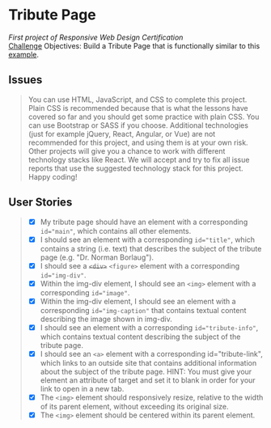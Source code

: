 # Tribute Page
_First project of Responsive Web Design Certification_\
[Challenge](https://www.freecodecamp.org/learn/responsive-web-design/responsive-web-design-projects/build-a-tribute-page)
Objectives: Build a Tribute Page that is functionally similar to this [example](https://codepen.io/freeCodeCamp/full/zNqgVx).
## Issues
>You can use HTML, JavaScript, and CSS to complete this project. Plain CSS is recommended because that is what the lessons have covered so far and you should get some practice with plain CSS. You can use Bootstrap or SASS if you choose. Additional technologies (just for example jQuery, React, Angular, or Vue) are not recommended for this project, and using them is at your own risk. Other projects will give you a chance to work with different technology stacks like React. We will accept and try to fix all issue reports that use the suggested technology stack for this project. Happy coding!
## User Stories
> - [x] My tribute page should have an element with a corresponding ``id="main"``, which contains all other elements.
> - [x] I should see an element with a corresponding ``id="title"``, which contains a string (i.e. text) that describes the subject of the tribute page (e.g. "Dr. Norman Borlaug").
> - [x] I should see a ~~``<div>``~~ ``<figure>`` element with a corresponding ``id="img-div"``.
> - [x] Within the img-div element, I should see an ``<img>`` element with a corresponding ``id="image"``.
> - [x] Within the img-div element, I should see an element with a corresponding ``id="img-caption"`` that contains textual content describing the image shown in img-div.
> - [x] I should see an element with a corresponding ``id="tribute-info"``, which contains textual content describing the subject of the tribute page.
> - [x] I should see an ``<a>`` element with a corresponding id="tribute-link", which links to an outside site that contains additional information about the subject of the tribute page. HINT: You must give your element an attribute of target and set it to blank in order for your link to open in a new tab.
> - [x] The ``<img>`` element should responsively resize, relative to the width of its parent element, without exceeding its original size.
> - [x] The ``<img>`` element should be centered within its parent element.
